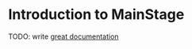 # Introduction to MainStage

TODO: write [great documentation](http://jacobian.org/writing/what-to-write/)
